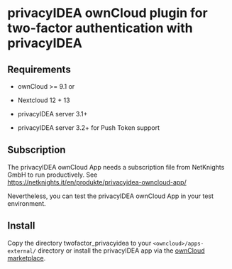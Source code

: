 # privacyIDEA ownCloud plugin for two-factor authentication with privacyIDEA

## Requirements

* ownCloud >= 9.1 or
* Nextcloud 12 + 13

* privacyIDEA server 3.1+
* privacyIDEA server 3.2+ for Push Token support

## Subscription

The privacyIDEA ownCloud App needs a subscription file from NetKnights GmbH to run productively.
See https://netknights.it/en/produkte/privacyidea-owncloud-app/

Nevertheless, you can test the privacyIDEA ownCloud App in your test environment.

## Install

Copy the directory twofactor_privacyidea to your ``<owncloud>/apps-external/`` directory
or install the privacyIDEA app via the [ownCloud marketplace](https://marketplace.owncloud.com/apps/twofactor_privacyidea).
